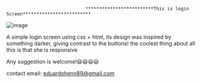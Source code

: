                                  *************************This is login Screen*************************
![image](https://user-images.githubusercontent.com/59212692/175362669-50bcd263-607e-48e9-8494-4c1222104c80.png)

A simple login screen using css + html, its design was inspired by something darker, giving contrast to the buttons! the coolest thing about all this is that she is responsive

Any suggestion is welcome!😃😃😃😃

contact email: eduardohenn89@gmail.com

